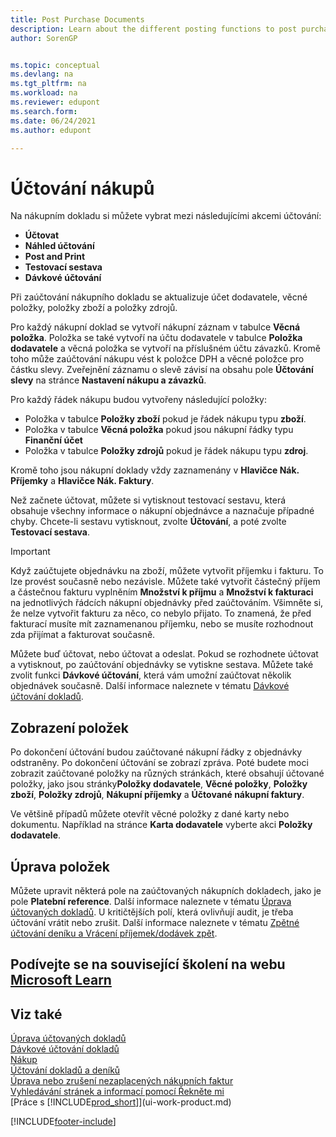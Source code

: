 ```yaml
---
title: Post Purchase Documents
description: Learn about the different posting functions to post purchase documents, and how to update posted documents.
author: SorenGP


ms.topic: conceptual
ms.devlang: na
ms.tgt_pltfrm: na
ms.workload: na
ms.reviewer: edupont
ms.search.form: 
ms.date: 06/24/2021
ms.author: edupont

---
```

# Účtování nákupů
Na nákupním dokladu si můžete vybrat mezi následujícími akcemi účtování:

* **Účtovat**
* **Náhled účtování**
* **Post and Print**
* **Testovací sestava**
* **Dávkové účtování**

Při zaúčtování nákupního dokladu se aktualizuje účet dodavatele, věcné položky, položky zboží a položky zdrojů.

Pro každý nákupní doklad se vytvoří nákupní záznam v tabulce **Věcná položka**. Položka se také vytvoří na účtu dodavatele v tabulce **Položka dodavatele** a věcná položka se vytvoří na příslušném účtu závazků. Kromě toho může zaúčtování nákupu vést k položce DPH a věcné položce pro částku slevy. Zveřejnění záznamu o slevě závisí na obsahu pole **Účtování slevy** na stránce **Nastavení nákupu a závazků**.

Pro každý řádek nákupu budou vytvořeny následující položky:
- Položka v tabulce **Položky zboží** pokud je řádek nákupu typu **zboží**.
- Položka v tabulce **Věcná položka** pokud jsou nákupní řádky typu **Finanční účet**
- Položka v tabulce **Položky zdrojů** pokud je řádek nákupu typu **zdroj**.

Kromě toho jsou nákupní doklady vždy zaznamenány v **Hlavičce Nák. Příjemky** a **Hlavičce Nák. Faktury**.

Než začnete účtovat, můžete si vytisknout testovací sestavu, která obsahuje všechny informace o nákupní objednávce a naznačuje případné chyby. Chcete-li sestavu vytisknout, zvolte **Účtování**, a poté zvolte **Testovací sestava**.

> [!IMPORTANT]  
> Když zaúčtujete objednávku na zboží, můžete vytvořit příjemku i fakturu. To lze provést současně nebo nezávisle. Můžete také vytvořit částečný příjem a částečnou fakturu vyplněním **Množství k příjmu** a **Množství k fakturaci** na jednotlivých řádcích nákupní objednávky před zaúčtováním. Všimněte si, že nelze vytvořit fakturu za něco, co nebylo přijato. To znamená, že před fakturací musíte mít zaznamenanou příjemku, nebo se musíte rozhodnout zda přijímat a fakturovat současně.

Můžete buď účtovat, nebo účtovat a odeslat. Pokud se rozhodnete účtovat a vytisknout, po zaúčtování objednávky se vytiskne sestava. Můžete také zvolit funkci **Dávkové účtování**, která vám umožní zaúčtovat několik objednávek současně. Další informace naleznete v tématu [Dávkové účtování dokladů](ui-batch-posting.md).

## Zobrazení položek
Po dokončení účtování budou zaúčtované nákupní řádky z objednávky odstraněny. Po dokončení účtování se zobrazí zpráva. Poté budete moci zobrazit zaúčtované položky na různých stránkách, které obsahují účtované položky, jako jsou stránky**Položky dodavatele**, **Věcné položky**, **Položky zboží**, **Položky zdrojů**, **Nákupní příjemky** a **Účtované nákupní faktury**.

Ve většině případů můžete otevřít věcné položky z dané karty nebo dokumentu. Například na stránce **Karta dodavatele** vyberte akci **Položky dodavatele**.

## Úprava položek
Můžete upravit některá pole na zaúčtovaných nákupních dokladech, jako je pole **Platební reference**. Další informace naleznete v tématu [Úprava účtovaných dokladů](across-edit-posted-document.md). U kritičtějších polí, která ovlivňují audit, je třeba účtování vrátit nebo zrušit. Další informace naleznete v tématu [Zpětné účtování deníku a Vrácení příjemek/dodávek zpět](finance-how-reverse-journal-posting.md).

## Podívejte se na související školení na webu [Microsoft Learn](/learn/modules/receive-invoice-dynamics-d365-business-central/index)

## Viz také
[Úprava účtovaných dokladů](across-edit-posted-document.md)  
[Dávkové účtování dokladů](ui-batch-posting.md)  
[Nákup](purchasing-manage-purchasing.md)  
[Účtování dokladů a deníků](ui-post-documents-journals.md)  
[Úprava nebo zrušení nezaplacených nákupních faktur](purchasing-how-correct-cancel-unpaid-purchase-invoices.md)  
[Vyhledávání stránek a informací pomocí Řekněte mi](ui-search.md)  
[Práce s [!INCLUDE[prod_short](includes/prod_short.md)]](ui-work-product.md)


[!INCLUDE[footer-include](includes/footer-banner.md)]